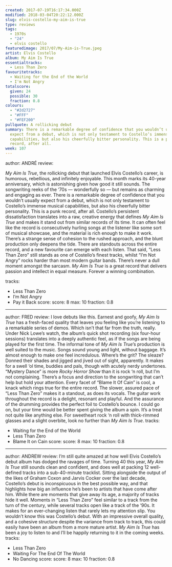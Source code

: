 ```yaml
---
created: 2017-07-19T16:17:34.000Z
modified: 2018-03-04T20:22:12.000Z
slug: elvis-costello-my-aim-is-true
type: reviews
tags:
  - 1970s
  - "24"
  - elvis costello
featuredimage: 2017/07/My-Aim-is-True.jpeg
artist: Elvis Costello
album: My Aim Is True
essentialtracks:
  - Less Than Zero
favouritetracks:
  - Waiting for the End of the World
  - I'm Not Angry
totalscore:
  given: 24
  possible: 30
  fraction: 0.8
colours:
  - "#2d2727"
  - "#FFF"
  - "#FEF200"
pullquote: A rollicking debut
summary: There is a remarkable degree of confidence that you wouldn’t usually
  expect from a debut, which is not only testament to Costello’s immense musical
  capabilities, but also his cheerfully bitter personality. This is a punk
  record, after all.
week: 107
---
```

author: ANDRÉ
review: <div class="_d97"><p><em>My Aim Is True</em>, the rollicking debut that
  launched Elvis Costello’s career, is humorous, rebellious, and infinitely
  enjoyable. This month marks its 40-year anniversary, which is astonishing
  given how good it still sounds. The songwriting reeks of the ‘70s —
  wonderfully so — but remains as charming and engaging as ever. There is a
  remarkable degree of confidence that you wouldn’t usually expect from a debut,
  which is not only testament to Costello’s immense musical capabilities, but
  also his cheerfully bitter personality. This is a punk record, after all.
  Costello’s persistent dissatisfaction translates into a raw, creative energy
  that defines <em>My Aim Is True</em> and makes it stand out from similar
  records of its time. It can often feel like the record is consecutively
  hurling songs at the listener like some sort of musical showcase, and the
  material is rich enough to make it work. There’s a strange sense of cohesion
  to the rushed approach, and the blunt production only deepens the tide. There
  are standouts across the entire record, and a new favourite can emerge with
  each listen. That said, “Less Than Zero” still stands as one of Costello’s
  finest tracks, whilst “I’m Not Angry” rocks harder than most modern guitar
  bands. There’s never a dull moment amongst the sarcasm. <em>My Aim Is
  True</em> is a great record that delivers passion and intellect in equal
  measure. Forever a winning combination.</p></div>
tracks:
  - Less Than Zero
  - ­I’m Not Angry
  - ­Pay it Back
score:
  score: 8
  max: 10
  fraction: 0.8
---
author: FRED
review: I love debuts like this. Earnest and goofy, *My Aim Is True* has a
  fresh-faced quality that leaves you feeling like you’re listening to a
  remarkable series of demos. Which isn’t that far from the truth, really. Under
  Nick Lowe’s watch, the album’s quick shot recording (six four-hour sessions)
  translates into a deeply authentic feel, as if the songs are being played for
  the first time. The informal tone of *My Aim Is True*’s production is well
  suited to the music. Songs sound young and light, without baggage. It’s almost
  enough to make one feel incredulous. Where’s the grit? The sleaze? Donned
  their shades and jigged and jived out of sight, apparently. It makes for a
  swell ‘ol time, buddies and pals, though with acutely nerdy undertones.
  “Mystery Dance” is more *Rocky Horror Show* than it is rock ‘n roll, but I’m
  not complaining. There’s a focus and direction to the songwriting that can’t
  help but hold your attention. Every facet of “Blame It Of Cain” is cool, a
  knack which rings true for the entire record. The slower, assured pace of
  “Less Than Zero” makes it a standout, as does its vocals. The guitar work
  throughout the record is a delight, resonant and playful. And the assurance of
  the drumming provides the perfect foil to Costello’s bounce. I could go on,
  but your time would be better spent giving the album a spin. It’s a treat not
  quite like anything else. For sweetheart rock ‘n roll with thick-rimmed
  glasses and a slight overbite, look no further than *My Aim Is True*.
tracks:
  - Waiting for the End of the World
  - ­Less Than Zero
  - ­Blame It on Cain
score:
  score: 8
  max: 10
  fraction: 0.8
---
author: ANDREW
review: I’m still quite amazed at how well Elvis Costello’s debut album has
  dodged the ravages of time. Turning 40 this year, *My Aim Is True* still
  sounds clean and confident, and does well at packing 12 well-defined tracks
  into a sub-40-minute tracklist. Sitting alongside the output of the likes of
  Graham Coxon and Jarvis Cocker over the last decade, Costello’s debut is
  inconspicuous in the best possible way, and that highlights how big an
  influence he’s been to artists that have come after him. While there are
  moments that give away its age, a majority of tracks hide it well. Moments in
  “Less Than Zero” feel similar to a track from the turn of the century, while
  several tracks open like a track of the ‘90s. It makes for an ever-changing
  listen that rarely lets my attention slip. You wouldn’t know this was
  Costello’s debut. With an impressive overall quality, and a cohesive structure
  despite the variance from track to track, this could easily have been an album
  from a more mature artist. *My Aim Is True* has been a joy to listen to and
  I’ll be happily returning to it in the coming weeks.
tracks:
  - Less Than Zero
  - ­Waiting For The End Of The World
  - ­No Dancing
score:
  score: 8
  max: 10
  fraction: 0.8
